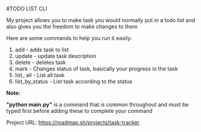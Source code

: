 #TODO LIST CLI

My project allows you to make task you would normally put in a todo list and also
gives you the freedom to make changes to them

Here are some commands to help you run it easily:

1. add - adds task to list
2. update - update task description
3. delete - deletes task
4. mark - Changes status of task, basically your progress in the task
5. list_ all - List all task
6. list_by_status - List task according to the status

**Note:**

**"python main.py"** is a command that is common throughout and 
must be typed first before adding these to complete your command

Project URL: https://roadmap.sh/projects/task-tracker
